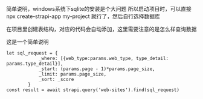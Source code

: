 简单说明，windows系统下sqlite的安装是个大问题
所以启动项目时，可以直接npx create-strapi-app my-project 就行了，然后自行选择数据库

在项目里创建表结构，对应的代码会自动添加，这里需要注意的是怎么样查询数据

这是一个简单说明

```
let sql_request = {
            _where: [{web_type:params.web_type, type_detail: params.type_detail}],
            _start: (params.page - 1)*params.page_size,
            _limit: params.page_size, 
            _sort: _score
        }
const result = await strapi.query('web-sites').find(sql_request)
```
